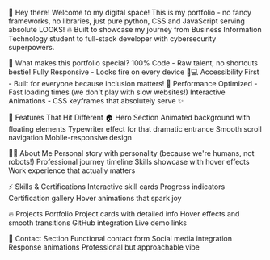 👋 Hey there! Welcome to my digital space!
This is my portfolio - no fancy frameworks, no libraries, just pure python, CSS and JavaScript serving absolute LOOKS! 🔥 Built to showcase my journey from Business Information Technology student to full-stack developer with cybersecurity superpowers.

🌟 What makes this portfolio special?
100% Code - Raw talent, no shortcuts bestie!
Fully Responsive - Looks fire on every device 📱💻
Accessibility First - Built for everyone because inclusion matters! 🌈
Performance Optimized - Fast loading times (we don't play with slow websites!)
Interactive Animations - CSS keyframes that absolutely serve ✨


🎯 Features That Hit Different
🏠 Hero Section
Animated background with floating elements
Typewriter effect for that dramatic entrance
Smooth scroll navigation
Mobile-responsive design

👨‍💻 About Me
Personal story with personality (because we're humans, not robots!)
Professional journey timeline
Skills showcase with hover effects
Work experience that actually matters

⚡ Skills & Certifications
Interactive skill cards
Progress indicators
Certification gallery
Hover animations that spark joy

🔥 Projects Portfolio
Project cards with detailed info
Hover effects and smooth transitions
GitHub integration
Live demo links

💌 Contact Section
Functional contact form
Social media integration
Response animations
Professional but approachable vibe
